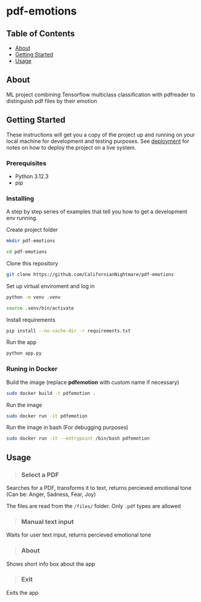 # pdf-emotions

## Table of Contents
+ [About](#about)
+ [Getting Started](#getting_started)
+ [Usage](#usage)

## About <a name = "about"></a>
ML project combining Tensorflow multiclass classification with pdfreader to distinguish pdf files by their emotion

## Getting Started <a name = "getting_started"></a>
These instructions will get you a copy of the project up and running on your local machine for development and testing purposes. See [deployment](#deployment) for notes on how to deploy the project on a live system.

### Prerequisites

- Python 3.12.3
- pip

### Installing

A step by step series of examples that tell you how to get a development env running.

Create project folder

```sh
mkdir pdf-emotions
```
```sh
cd pdf-emotions
```

Clone this repository

```sh
git clone https://github.com/CalifornianNightmare/pdf-emotions
```

Set up virtual enviroment and log in

```sh
python -m venv .venv
```
```sh
source .venv/bin/activate
```

Install requirements

```sh
pip install --no-cache-dir -r requirements.txt
```

Run the app

```sh
python app.py
```

### Runing in Docker

Build the image (replace __pdfemotion__ with custom name if necessary)

```sh
sudo docker build -t pdfemotion .
```

Run the image

```sh
sudo docker run -it pdfemotion
```

Run the image in bash (For debugging purposes)

```sh
sudo docker run -it --entrypoint /bin/bash pdfemotion
```


## Usage <a name = "usage"></a>

> ### Select a PDF

Searches for a PDF, transforms it to text, returns percieved emotional tone (Can be: Anger, Sadness, Fear, Joy)

The files are read from the `/files/` folder. Only `.pdf` types are allowed

> ### Manual text input

Waits for user text input, returns percieved emotional tone

> ### About

Shows short info box about the app

> ### Exit

Exits the app